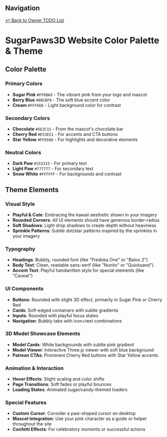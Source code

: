 ## Navigation
[↩️ Back to Owner TODO List](./owner_todo.md)
# SugarPaws3D Website Color Palette & Theme

## Color Palette

### Primary Colors
- **Sugar Pink** `#FF6BA9` - The vibrant pink from your logo and mascot
- **Berry Blue** `#8BCBF9` - The soft blue accent color
- **Cream** `#FFF6E6` - Light background color for contrast

### Secondary Colors
- **Chocolate** `#5E2C15` - From the mascot's chocolate bar
- **Cherry Red** `#E53E51` - For accents and CTA buttons
- **Star Yellow** `#FFE66D` - For highlights and decorative elements

### Neutral Colors
- **Dark Paw** `#333333` - For primary text
- **Light Paw** `#777777` - For secondary text
- **Snow White** `#FFFFFF` - For backgrounds and contrast

## Theme Elements

### Visual Style
- **Playful & Cute**: Embracing the kawaii aesthetic shown in your imagery
- **Rounded Corners**: All UI elements should have generous border-radius
- **Soft Shadows**: Light drop shadows to create depth without heaviness
- **Sprinkle Patterns**: Subtle dot/star patterns inspired by the sprinkles in your imagery

### Typography
- **Headings**: Bubbly, rounded font (like "Fredoka One" or "Baloo 2")
- **Body Text**: Clean, readable sans-serif (like "Nunito" or "Quicksand")
- **Accent Text**: Playful handwritten style for special elements (like "Caveat")

### UI Components
- **Buttons**: Rounded with slight 3D effect, primarily in Sugar Pink or Cherry Red
- **Cards**: Soft-edged containers with subtle gradients
- **Inputs**: Rounded with playful focus states
- **Navigation**: Bubbly tabs with icon+text combinations

### 3D Model Showcase Elements
- **Model Cards**: White backgrounds with subtle pink gradient
- **Model Viewer**: Interactive Three.js viewer with soft blue background
- **Patreon CTAs**: Prominent Cherry Red buttons with Star Yellow accents

### Animation & Interaction
- **Hover Effects**: Slight scaling and color shifts
- **Page Transitions**: Soft fades or playful bounces
- **Loading States**: Animated sugar/candy-themed loaders

### Special Features
- **Custom Cursor**: Consider a paw-shaped cursor on desktop
- **Mascot Integration**: Use your pink character as a guide or helper throughout the site
- **Confetti Effects**: For celebratory moments or successful actions